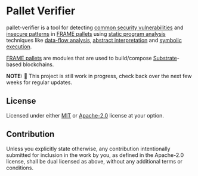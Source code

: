 # Pallet Verifier

pallet-verifier is a tool for detecting [common security vulnerabilities][vulnerabilities] and [insecure patterns] in
[FRAME pallets][FRAME] using [static program analysis][static-analysis] techniques like [data-flow analysis][data-flow],
[abstract interpretation][abs-int] and [symbolic execution][symbex].

[FRAME pallets][FRAME] are modules that are used to build/compose [Substrate]-based blockchains.

[FRAME]: https://docs.substrate.io/learn/runtime-development/#frame
[Substrate]: https://docs.substrate.io/
[vulnerabilities]: https://secure-contracts.com/not-so-smart-contracts/substrate/
[insecure patterns]: https://docs.substrate.io/build/troubleshoot-your-code/#unsafe-or-insecure-patterns
[static-analysis]: https://en.wikipedia.org/wiki/Static_program_analysis
[data-flow]: https://en.wikipedia.org/wiki/Data-flow_analysis
[abs-int]: https://en.wikipedia.org/wiki/Abstract_interpretation
[symbex]: https://en.wikipedia.org/wiki/Symbolic_execution


**NOTE:** 🚧 This project is still work in progress, check back over the next few weeks for regular updates.

## License

Licensed under either [MIT](/LICENSE-MIT) or [Apache-2.0](/LICENSE-APACHE) license at your option.

## Contribution

Unless you explicitly state otherwise, any contribution intentionally submitted
for inclusion in the work by you, as defined in the Apache-2.0 license, shall be
dual licensed as above, without any additional terms or conditions.
